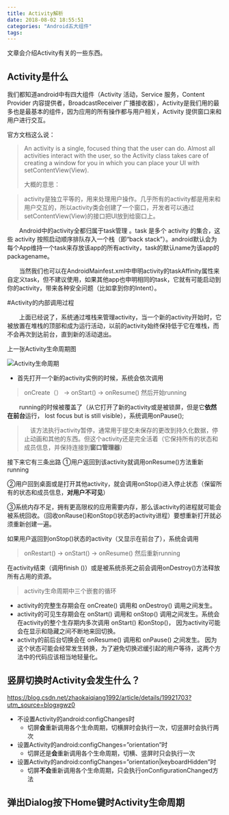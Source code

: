 ```yaml
---
title: Activity解析
date: 2018-08-02 18:55:51
categories: "Android五大组件"
tags:
---
```


文章会介绍Activity有关的一些东西。

<!--more-->

## Activity是什么

我们都知道android中有四大组件（Activity 活动，Service 服务，Content Provider 内容提供者，BroadcastReceiver 广播接收器），Activity是我们用的最多也是最基本的组件，因为应用的所有操作都与用户相关，Activity 提供窗口来和用户进行交互。

官方文档这么说： 　　

> An activity is a single, focused thing that the user can do. Almost all activities interact with the user, so the Activity class takes care of creating a window for you in which you can place your UI with setContentView(View).
>
> 大概的意思：

> activity是独立平等的，用来处理用户操作。几乎所有的activity都是用来和用户交互的，所以activity类会创建了一个窗口，开发者可以通过setContentView(View)的接口把UI放到给窗口上。

　　Android中的activity全都归属于task管理 。task 是多个 activity 的集合，这些 activity 按照启动顺序排队存入一个栈（即“back stack”）。android默认会为每个App维持一个task来存放该app的所有activity，task的默认name为该app的packagename。

　　当然我们也可以在AndroidMainfest.xml中申明activity的taskAffinity属性来自定义task，但不建议使用，如果其他app也申明相同的task，它就有可能启动到你的activity，带来各种安全问题（比如拿到你的Intent）。

\#Activity的内部调用过程

　　上面已经说了，系统通过堆栈来管理activity，当一个新的activity开始时，它被放置在堆栈的顶部和成为运行活动，以前的activity始终保持低于它在堆栈，而不会再次到达前台，直到新的活动退出。

上一张Activity生命周期图

![Activity生命周期](http://r.photo.store.qq.com/psb?/V14L47VC0w3vOf/pEtCoyTyUBV4whtj0J1eBFAZQZpHKwWU2Cg1rPihdo8!/r/dFMBAAAAAAAA)

- 首先打开一个新的activity实例的时候，系统会依次调用

> onCreate（）  -> onStart() -> onResume() 然后开始running

　　running的时候被覆盖了（从它打开了新的activity或是被锁屏，但是它**依然在前台**运行， lost focus but is still visible），系统调用onPause();

> 　该方法执行activity暂停，通常用于提交未保存的更改到持久化数据，停止动画和其他的东西。但这个activity还是完全活着（它保持所有的状态和成员信息，并保持连接到**窗口管理器**）

接下来它有三条出路 ①用户返回到该activity就调用onResume()方法重新running

②用户回到桌面或是打开其他activity，就会调用onStop()进入停止状态（保留所有的状态和成员信息，**对用户不可见**）

③系统内存不足，拥有更高限权的应用需要内存，那么该activity的进程就可能会被系统回收。（回收onRause()和onStop()状态的activity进程）要想重新打开就必须重新创建一遍。

如果用户返回到onStop()状态的activity（又显示在前台了），系统会调用

> onRestart() ->  onStart() -> onResume() 然后重新running

在activity结束（调用finish ()）或是被系统杀死之前会调用onDestroy()方法释放所有占用的资源。

> activity生命周期中三个嵌套的循环

- activity的完整生存期会在 onCreate() 调用和 onDestroy() 调用之间发生。　
- activity的可见生存期会在 onStart() 调用和 onStop() 调用之间发生。系统会在activity的整个生存期内多次调用 onStart() 和onStop()， 因为activity可能会在显示和隐藏之间不断地来回切换。　
- activity的前后台切换会在 onResume() 调用和 onPause() 之间发生。 因为这个状态可能会经常发生转换，为了避免切换迟缓引起的用户等待，这两个方法中的代码应该相当地轻量化。

## 竖屏切换时Activity会发生什么？

https://blog.csdn.net/zhaokaiqiang1992/article/details/19921703?utm_source=blogxgwz0

- 不设置Activity的android:configChanges时
  - 切屏**会**重新调用各个生命周期，切横屏时会执行一次，切竖屏时会执行两次
- 设置Activity的android:configChanges=”orientation”时
  - 切屏还是**会**重新调用各个生命周期，切横、竖屏时只会执行一次 
- 设置Activity的android:configChanges=”orientation|keyboardHidden”时
  - 切屏**不会**重新调用各个生命周期，只会执行onConfigurationChanged方法 

## 弹出Dialog按下Home键时Activity生命周期